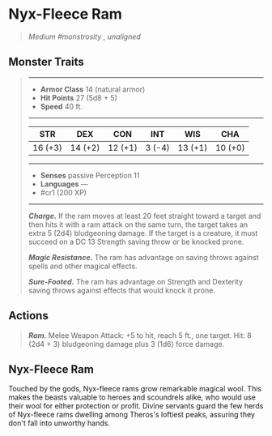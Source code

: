 # Nyx-Fleece Ram
>*Medium #monstrosity , unaligned*
## Monster Traits
>___
>- **Armor Class** 14 (natural armor)
>- **Hit Points** 27 (5d8 + 5)
>- **Speed** 40 ft.
>___
>|STR|DEX|CON|INT|WIS|CHA|
>|:---:|:---:|:---:|:---:|:---:|:---:|
>|16 (+3)|14 (+2)|12 (+1)|3 (-4)|13 (+1)|10 (+0)|
>___
>- **Senses** passive Perception 11
>- **Languages** —
>- #cr1 (200 XP)
>___
>***Charge.*** If the ram moves at least 20 feet straight toward a target and then hits it with a ram attack on the same turn, the target takes an extra 5 (2d4) bludgeoning damage. If the target is a creature, it must succeed on a DC 13 Strength saving throw or be knocked prone.  
>
>***Magic Resistance.*** The ram has advantage on saving throws against spells and other magical effects.  
>
>***Sure-Footed.*** The ram has advantage on Strength and Dexterity saving throws against effects that would knock it prone.  
>
## Actions
>***Ram.*** Melee Weapon Attack: +5 to hit, reach 5 ft., one target. Hit: 8 (2d4 + 3) bludgeoning damage plus 3 (1d6) force damage.
## Nyx-Fleece Ram
Touched by the gods, Nyx-fleece rams grow remarkable magical wool. This makes the beasts valuable to heroes and scoundrels alike, who would use their wool for either protection or profit. Divine servants guard the few herds of Nyx-fleece rams dwelling among Theros's loftiest peaks, assuring they don't fall into unworthy hands.